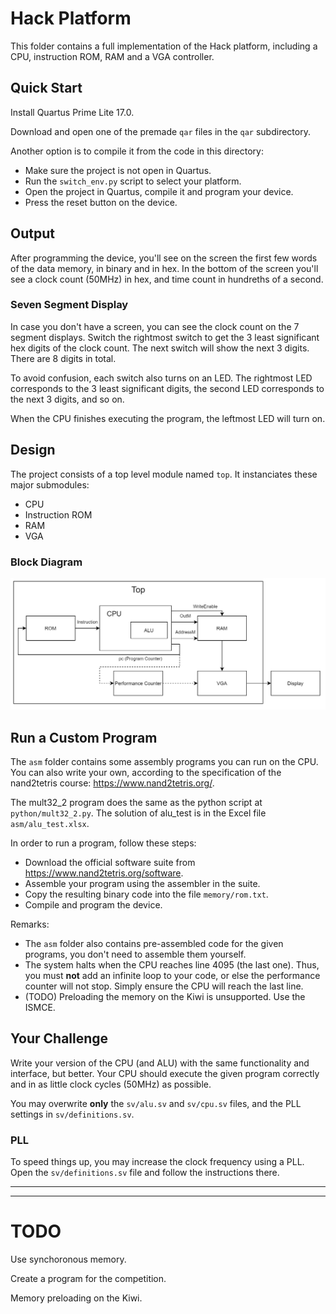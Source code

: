 # Hack Platform

This folder contains a full implementation of the Hack platform, including a CPU, instruction ROM, RAM and a VGA controller.

## Quick Start

Install Quartus Prime Lite 17.0.

Download and open one of the premade `qar` files in the `qar` subdirectory.

Another option is to compile it from the code in this directory: 

* Make sure the project is not open in Quartus.
* Run the `switch_env.py` script to select your platform.
* Open the project in Quartus, compile it and program your device.
* Press the reset button on the device.

## Output

After programming the device, you'll see on the screen the first few words of the data memory, in binary and in hex. In the bottom of the screen you'll see a clock count (50MHz) in hex, and time count in hundreths of a second.

### Seven Segment Display

In case you don't have a screen, you can see the clock count on the 7 segment displays. Switch the rightmost switch to get the 3 least significant hex digits of the clock count. The next switch will show the next 3 digits. There are 8 digits in total. 

To avoid confusion, each switch also turns on an LED. The rightmost LED corresponds to the 3 least significant digits, the second LED corresponds to the next 3 digits, and so on.

When the CPU finishes executing the program, the leftmost LED will turn on.

## Design

The project consists of a top level module named `top`. It instanciates these major submodules:
* CPU
* Instruction ROM
* RAM
* VGA

### Block Diagram

![Block Diagram](images/cpu_camp.png)

## Run a Custom Program

The `asm` folder contains some assembly programs you can run on the CPU. You can also write your own, according to the specification of the nand2tetris course: https://www.nand2tetris.org/.

The mult32_2 program does the same as the python script at `python/mult32_2.py`. The solution of alu_test is in the Excel file `asm/alu_test.xlsx`.

In order to run a program, follow these steps:
* Download the official software suite from https://www.nand2tetris.org/software.
* Assemble your program using the assembler in the suite.
* Copy the resulting binary code into the file `memory/rom.txt`.
* Compile and program the device.

Remarks:
* The `asm` folder also contains pre-assembled code for the given programs, you don't need to assemble them yourself.
* The system halts when the CPU reaches line 4095 (the last one). Thus, you must **not** add an infinite loop to your code, or else the performance counter will not stop. Simply ensure the CPU will reach the last line.
* (TODO) Preloading the memory on the Kiwi is unsupported. Use the ISMCE.


## Your Challenge

Write your version of the CPU (and ALU) with the same functionality and interface, but better. Your CPU should execute the given program correctly and in as little clock cycles (50MHz) as possible.

You may overwrite **only** the `sv/alu.sv` and `sv/cpu.sv` files, and the PLL settings in `sv/definitions.sv`.

### PLL

To speed things up, you may increase the clock frequency using a PLL. Open the `sv/definitions.sv` file and follow the instructions there.

---
---

# TODO

Use synchoronous memory.

Create a program for the competition.

Memory preloading on the Kiwi.